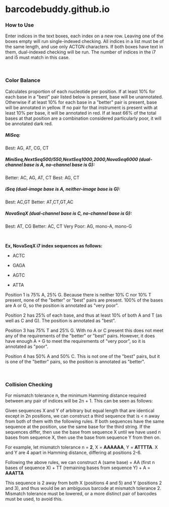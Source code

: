 # barcodebuddy.github.io

### How to Use
Enter indices in the text boxes, each index on a new row. Leaving one of the boxes empty will run single-indexed checking. All indices in a list must be of the same length, and use only ACTGN characters. If both boxes have text in them, dual-indexed checking will be run. The number of indices in the i7 and i5 must match in this case.

&nbsp;

### Color Balance
Calculates proportion of each nucleotide per position. If at least 10% for each base in a "best" pair listed below is present, base will be unannotated. Otherwise if at least 10% for each base in a "better" pair is present, base will be annotated in yellow. If no pair for that instrument is present with at least 10% per base, it will be annotated in red. If at least 66% of the total bases at that position are a combination considered particularly poor, it will be annotated dark red.

##### MiSeq:
Best: AG, AT, CG, CT

##### MiniSeq,NextSeq500/550,NextSeq1000,2000,NovaSeq6000 (dual-channel base is A, no-channel base is G):
Better: AC, AG, AT, CT
Best: AG, CT

##### iSeq (dual-image base is A, neither-image base is G):
Best: AC,GT
Better: AT,CT,GT,AC

##### NovaSeqX (dual-channel base is C, no-channel base is G):
Best: AT, CG
Better: AC, CT
Very Poor: AG, mono-A, mono-G

&nbsp;

**Ex, NovaSeqX i7 index sequences as follows:**

* ACTC

* GAGA

* AGTC

* ATTA

Position 1 is 75% A, 25% G. Because there is neither 10% C nor 10% T present, none of the "better" or "best" pairs are present. 100% of the bases are A or G, so the position is annotated as "very poor".

Position 2 has 25% of each base, and thus at least 10% of both A and T (as well as C and G). The position is annotated as "best".

Position 3 has 75% T and 25% G. With no A or C present this does not meet any of the requirements of the "better" or "best" pairs. However, it does have enough A + G to meet the requirements of "very poor", so it is annotated as "poor".

Position 4 has 50% A and 50% C. This is not one of the "best" pairs, but it is one of the "better" pairs, so the position is annotated as "better".

&nbsp;

### Collision Checking

For mismatch tolerance n, the minimum Hamming distance required between any pair of indices will be 2n + 1. This can be seen as follows:

Given sequences X and Y of arbitrary but equal length that are identical except in 2n positions, we can construct a third sequence that is < n away from both of them with the following rules. If both sequences have the same sequence at the position, use the same base for the third string. If the sequences differ, then use the base from sequence X until we have used n bases from sequence X, then use the base from sequence Y from then on.

For example, let mismatch tolerance n = **2**, X = **AAAAAA**, Y = **ATTTTA**. X and Y are 4 apart in Hamming distance, differing at positions 2-6.

Following the above rules, we can construct A (same base) + AA (first n bases of sequence X) + TT (remaining bases from sequence Y) + A = **AAATTA**

This sequence is 2 away from both X (positions 4 and 5) and Y (positions 2 and 3), and thus would be an ambiguous barcode at mismatch tolerance 2. Mismatch tolerance must be lowered, or a more distinct pair of barcodes must be used, to avoid this.


